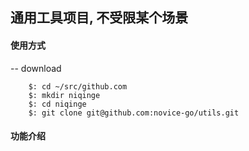 ## 通用工具项目, 不受限某个场景

#### 使用方式
-- download
```text
    $: cd ~/src/github.com
    $: mkdir niqinge
    $: cd niqinge
    $: git clone git@github.com:novice-go/utils.git
```

#### 功能介绍